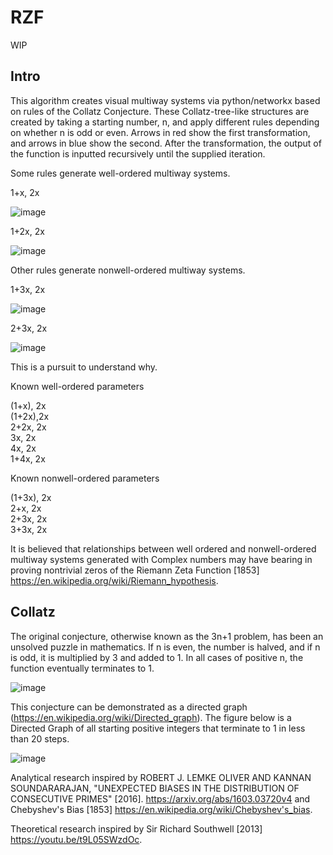 # RZF

WIP  

## Intro

This algorithm creates visual multiway systems via python/networkx based on rules of the Collatz Conjecture. These Collatz-tree-like structures are created by taking a starting number, n, and apply different rules depending on whether n is odd or even. Arrows in red show the first transformation, and arrows in blue show the second. After the transformation, the output of the function is inputted recursively until the supplied iteration. 

Some rules generate well-ordered multiway systems. 

1+x, 2x  
  
![image](https://user-images.githubusercontent.com/54874866/228117102-fb36c61c-ea10-41f3-be1a-28ae685b8afa.png)

1+2x, 2x  


![image](https://user-images.githubusercontent.com/54874866/228117808-aa65559f-d8c2-421c-9392-df507dc89699.png)

Other rules generate nonwell-ordered multiway systems.  
  
    
   
1+3x, 2x  
  
![image](https://user-images.githubusercontent.com/54874866/228118058-52c939b0-86d4-45aa-80d3-64f81008aa0f.png)
  
  
  
2+3x, 2x  

![image](https://user-images.githubusercontent.com/54874866/228118303-bcc7c3b4-113a-4acb-b834-9bb2f7e691d4.png)
    
    
This is a pursuit to understand why.   
  

Known well-ordered parameters

(1+x), 2x  
(1+2x),2x  
2+2x, 2x  
3x, 2x  
4x, 2x  
1+4x, 2x

Known nonwell-ordered parameters

(1+3x), 2x  
2+x, 2x  
2+3x, 2x  
3+3x, 2x    

It is believed that relationships between well ordered and nonwell-ordered multiway systems generated with Complex numbers may have bearing in proving nontrivial zeros of the Riemann Zeta Function [1853] https://en.wikipedia.org/wiki/Riemann_hypothesis.


## Collatz
The original conjecture, otherwise known as the 3n+1 problem, has been an unsolved puzzle in mathematics. If n is even, the number is halved, and if n is odd, it is multiplied by 3 and added to 1. In all cases of positive n, the function eventually terminates to 1. 
 
![image](https://user-images.githubusercontent.com/54874866/226145664-ed964e8c-9a24-4b04-b241-1c328261a939.png)

This conjecture can be demonstrated as a directed graph (https://en.wikipedia.org/wiki/Directed_graph). The figure below is a Directed Graph of all starting positive integers that terminate to 1 in less than 20 steps.  
  
  
![image](https://user-images.githubusercontent.com/54874866/227743100-259ffa97-4052-4405-afa8-89601df6ac93.png)
    

Analytical research inspired by ROBERT J. LEMKE OLIVER AND KANNAN SOUNDARARAJAN, "UNEXPECTED BIASES IN THE DISTRIBUTION OF CONSECUTIVE
PRIMES" [2016]. https://arxiv.org/abs/1603.03720v4 and Chebyshev's Bias [1853] https://en.wikipedia.org/wiki/Chebyshev's_bias.  
  
Theoretical research inspired by Sir Richard Southwell [2013] https://youtu.be/t9L05SWzdOc.
